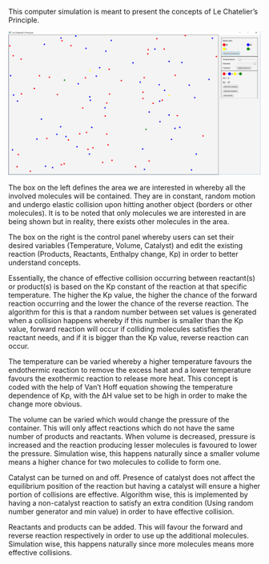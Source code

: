 This computer simulation is meant to present the concepts of Le Chatelier’s Principle. 

![Screenshot](screenshot.png)

The box on the left defines the area we are interested in whereby all the involved molecules will be contained. They are in constant, random motion and undergo elastic collision upon hitting another object (borders or other molecules). It is to be noted that only molecules we are interested in are being shown but in reality, there exists other molecules in the area.

The box on the right is the control panel whereby users can set their desired variables (Temperature, Volume, Catalyst) and edit the existing reaction (Products, Reactants, Enthalpy change, Kp) in order to better understand concepts. 

Essentially, the chance of effective collision occurring between reactant(s) or product(s) is based on the Kp constant of the reaction at that specific temperature. The higher the Kp value, the higher the chance of the forward reaction occurring and the lower the chance of the reverse reaction. The algorithm for this is that a random number between set values is generated when a collision happens whereby if this number is smaller than the Kp value, forward reaction will occur if colliding molecules satisfies the reactant needs, and if it is bigger than the Kp value, reverse reaction can occur.

The temperature can be varied whereby a higher temperature favours the endothermic reaction to remove the excess heat and a lower temperature favours the exothermic reaction to release more heat. This concept is coded with the help of Van’t Hoff equation showing the temperature dependence of Kp, with the ΔH value set to be high in order to make the change more obvious.

The volume can be varied which would change the pressure of the container. This will only affect reactions which do not have the same number of products and reactants. When volume is decreased, pressure is increased and the reaction producing lesser molecules is favoured to lower the pressure. Simulation wise, this happens naturally since a smaller volume means a higher chance for two molecules to collide to form one.

Catalyst can be turned on and off. Presence of catalyst does not affect the equilibrium position of the reaction but having a catalyst will ensure a higher portion of collisions are effective. Algorithm wise, this is implemented by having a non-catalyst reaction to satisfy an extra condition (Using random number generator and min value) in order to have effective collision.

Reactants and products can be added. This will favour the forward and reverse reaction respectively in order to use up the additional molecules. Simulation wise, this happens naturally since more molecules means more effective collisions. 


